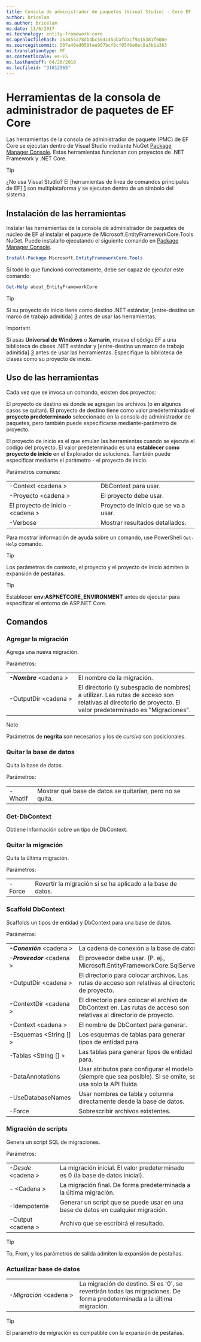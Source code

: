 ```yaml
---
title: Consola de administrador de paquetes (Visual Studio) - Core EF
author: bricelam
ms.author: bricelam
ms.date: 11/6/2017
ms.technology: entity-framework-core
ms.openlocfilehash: a53455a78db4bc504c45abafdacf9a15381f608e
ms.sourcegitcommit: 507a40ed050fee957bcf8cf05f6e0ec8a3b1a363
ms.translationtype: MT
ms.contentlocale: es-ES
ms.lasthandoff: 04/26/2018
ms.locfileid: "31812565"
---
```

<a name="ef-core-package-manager-console-tools"></a>Herramientas de la consola de administrador de paquetes de EF Core
=====================================
Las herramientas de la consola de administrador de paquete (PMC) de EF Core se ejecutan dentro de Visual Studio mediante NuGet [Package Manager Console][2].
Estas herramientas funcionan con proyectos de .NET Framework y .NET Core.

> [!TIP]
> ¿No usa Visual Studio? El [herramientas de línea de comandos principales de EF] [ 1] son multiplataforma y se ejecutan dentro de un símbolo del sistema.

<a name="installing-the-tools"></a>Instalación de las herramientas
--------------------
Instalar las herramientas de la consola de administrador de paquetes de núcleo de EF al instalar el paquete de Microsoft.EntityFrameworkCore.Tools NuGet.
Puede instalarlo ejecutando el siguiente comando en [Package Manager Console][2].

``` powershell
Install-Package Microsoft.EntityFrameworkCore.Tools
```

Si todo lo que funcionó correctamente, debe ser capaz de ejecutar este comando:

``` powershell
Get-Help about_EntityFrameworkCore
```
> [!TIP]
> Si su proyecto de inicio tiene como destino .NET estándar, [entre-destino un marco de trabajo admitida] [ 3] antes de usar las herramientas.

> [!IMPORTANT]
> Si usas **Universal de Windows** o **Xamarin**, mueva el código EF a una biblioteca de clases .NET estándar y [entre-destino un marco de trabajo admitida] [ 3] antes de usar las herramientas. Especifique la biblioteca de clases como su proyecto de inicio.

<a name="using-the-tools"></a>Uso de las herramientas
---------------
Cada vez que se invoca un comando, existen dos proyectos:

El proyecto de destino es donde se agregan los archivos (o en algunos casos se quitan). El proyecto de destino tiene como valor predeterminado el **proyecto predeterminado** seleccionado en la consola de administrador de paquetes, pero también puede especificarse mediante-parámetro de proyecto.

El proyecto de inicio es el que emulan las herramientas cuando se ejecuta el código del proyecto. El valor predeterminado es una **establecer como proyecto de inicio** en el Explorador de soluciones. También puede especificar mediante el parámetro - el proyecto de inicio.

Parámetros comunes:

|                           |                             |
|:--------------------------|:----------------------------|
| -Context \<cadena >        | DbContext para usar.       |
| -Proyecto \<cadena >        | El proyecto debe usar.         |
| El proyecto de inicio - \<cadena > | Proyecto de inicio que se va a usar. |
| -Verbose                  | Mostrar resultados detallados.        |

Para mostrar información de ayuda sobre un comando, use PowerShell `Get-Help` comando.

> [!TIP]
> Los parámetros de contexto, el proyecto y el proyecto de inicio admiten la expansión de pestañas.

> [!TIP]
> Establecer **env:ASPNETCORE_ENVIRONMENT** antes de ejecutar para especificar el entorno de ASP.NET Core.

<a name="commands"></a>Comandos
--------

### <a name="add-migration"></a>Agregar la migración

Agrega una nueva migración.

Parámetros:

|                                   |                                                                                                                  |
|:----------------------------------|:-----------------------------------------------------------------------------------------------------------------|
| ***-Nombre*** \<cadena >             | El nombre de la migración.                                                                                       |
| <nobr>-OutputDir \<cadena ></nobr> | El directorio (y subespacio de nombres) a utilizar. Las rutas de acceso son relativas al directorio de proyecto. El valor predeterminado es "Migraciones". |

> [!NOTE]
> Parámetros de **negrita** son necesarios y los de *cursiva* son posicionales.

### <a name="drop-database"></a>Quitar la base de datos

Quita la base de datos.

Parámetros:

|         |                                                          |
|:--------|:---------------------------------------------------------|
| -WhatIf | Mostrar qué base de datos se quitarían, pero no se quita. |

### <a name="get-dbcontext"></a>Get-DbContext

Obtiene información sobre un tipo de DbContext.

### <a name="remove-migration"></a>Quitar la migración

Quita la última migración.

Parámetros:

|        |                                                              |
|:-------|:-------------------------------------------------------------|
| -Force | Revertir la migración si se ha aplicado a la base de datos. |

### <a name="scaffold-dbcontext"></a>Scaffold DbContext

Scaffolds un tipos de entidad y DbContext para una base de datos.

Parámetros:

|                                          |                                                                                                  |
|:-----------------------------------------|:-------------------------------------------------------------------------------------------------|
| <nobr>***-Conexión*** \<cadena ></nobr> | La cadena de conexión a la base de datos.                                                           |
| ***-Proveedor*** \<cadena >                | El proveedor debe usar. (P. ej., Microsoft.EntityFrameworkCore.SqlServer)                              |
| -OutputDir \<cadena >                     | El directorio para colocar archivos. Las rutas de acceso son relativas al directorio de proyecto.                      |
| -ContextDir \<cadena >                    | El directorio para colocar el archivo de DbContext en. Las rutas de acceso son relativas al directorio de proyecto.             |
| -Context \<cadena >                       | El nombre de DbContext para generar.                                                           |
| -Esquemas \<String [] >                     | Los esquemas de tablas para generar tipos de entidad para.                                              |
| -Tablas \<String [] >                      | Las tablas para generar tipos de entidad para.                                                         |
| -DataAnnotations                         | Usar atributos para configurar el modelo (siempre que sea posible). Si se omite, se usa solo la API fluida. |
| -UseDatabaseNames                        | Usar nombres de tabla y columna directamente desde la base de datos.                                           |
| -Force                                   | Sobrescribir archivos existentes.                                                                        |

### <a name="script-migration"></a>Migración de scripts

Genera un script SQL de migraciones.

Parámetros:

|                   |                                                                    |
|:------------------|:-------------------------------------------------------------------|
| *-Desde* \<cadena > | La migración inicial. El valor predeterminado es 0 (la base de datos inicial).      |
| *-* \<Cadena >   | La migración final. De forma predeterminada a la última migración.              |
| -Idempotente       | Generar un script que se puede usar en una base de datos en cualquier migración. |
| -Output \<cadena > | Archivo que se escribirá el resultado.                                   |

> [!TIP]
> To, From, y los parámetros de salida admiten la expansión de pestañas.

### <a name="update-database"></a>Actualizar base de datos

|                                     |                                                                                                |
|:------------------------------------|:-----------------------------------------------------------------------------------------------|
| <nobr>*-Migración* \<cadena ></nobr> | La migración de destino. Si es '0', se revertirán todas las migraciones. De forma predeterminada a la última migración. |

> [!TIP]
> El parámetro de migración es compatible con la expansión de pestañas.


  [1]: dotnet.md
  [2]: https://docs.microsoft.com/nuget/tools/package-manager-console
  [3]: index.md#frameworks
